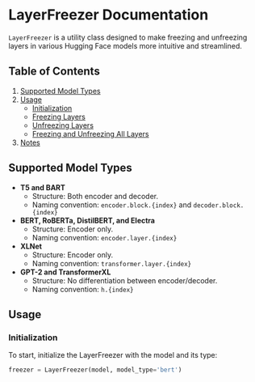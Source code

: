 # LayerFreezer Documentation

`LayerFreezer` is a utility class designed to make freezing and unfreezing layers in various Hugging Face models more intuitive and streamlined.

## Table of Contents
1. [Supported Model Types](#supported-model-types)
2. [Usage](#usage)
   - [Initialization](#initialization)
   - [Freezing Layers](#freezing-layers)
   - [Unfreezing Layers](#unfreezing-layers)
   - [Freezing and Unfreezing All Layers](#freezing-and-unfreezing-all-layers)
3. [Notes](#notes)

## Supported Model Types

- **T5 and BART**
  - Structure: Both encoder and decoder.
  - Naming convention: `encoder.block.{index}` and `decoder.block.{index}`
- **BERT, RoBERTa, DistilBERT, and Electra**
  - Structure: Encoder only.
  - Naming convention: `encoder.layer.{index}`
- **XLNet**
  - Structure: Encoder only.
  - Naming convention: `transformer.layer.{index}`
- **GPT-2 and TransformerXL**
  - Structure: No differentiation between encoder/decoder.
  - Naming convention: `h.{index}`

## Usage

### Initialization

To start, initialize the LayerFreezer with the model and its type:

```python
freezer = LayerFreezer(model, model_type='bert')
